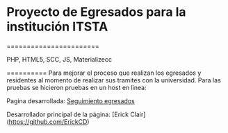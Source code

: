 # Proyecto de Egresados para la institución ITSTA
=======================

PHP, HTML5, SCC, JS, Materializecc

==========
Para mejorar el proceso que realizan los egresados y residentes al momento de realizar sus tramites con la universidad.
Para las pruebas se hicieron pruebas en un host en linea:

Pagina desarrollada: [Seguimiento egresados](http://seguimientoegre.esy.es/web/control/home.php)

Desarrollador principal de la página: [Erick Clair] (https://github.com/ErickCD)


